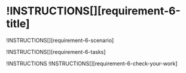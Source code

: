 # !INSTRUCTIONS[][requirement-6-title]

!INSTRUCTIONS[][requirement-6-scenario]

!INSTRUCTIONS[][requirement-6-tasks]

!INSTRUCTIONS[](https://raw.githubusercontent.com/LODSContent/Challenge-V3-Framework/master/Templates/LevelSpecific/Checks/@lab.Variable(difficulty).md)
!INSTRUCTIONS[][requirement-6-check-your-work]


